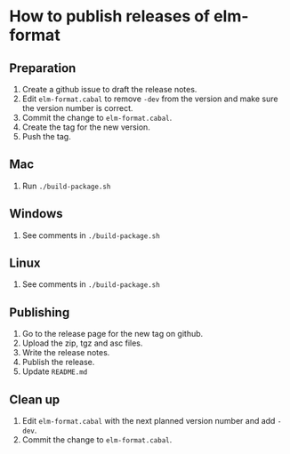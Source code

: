 # How to publish releases of elm-format


## Preparation

1. Create a github issue to draft the release notes.
1. Edit `elm-format.cabal` to remove `-dev` from the version and make sure the version number is correct.
1. Commit the change to `elm-format.cabal`.
1. Create the tag for the new version.
1. Push the tag.


## Mac

1. Run `./build-package.sh`


## Windows

1. See comments in `./build-package.sh`


## Linux

1. See comments in `./build-package.sh`


## Publishing

1. Go to the release page for the new tag on github.
1. Upload the zip, tgz and asc files.
1. Write the release notes.
1. Publish the release.
1. Update `README.md`


## Clean up

1. Edit `elm-format.cabal` with the next planned version number and add `-dev`.
1. Commit the change to `elm-format.cabal`.

